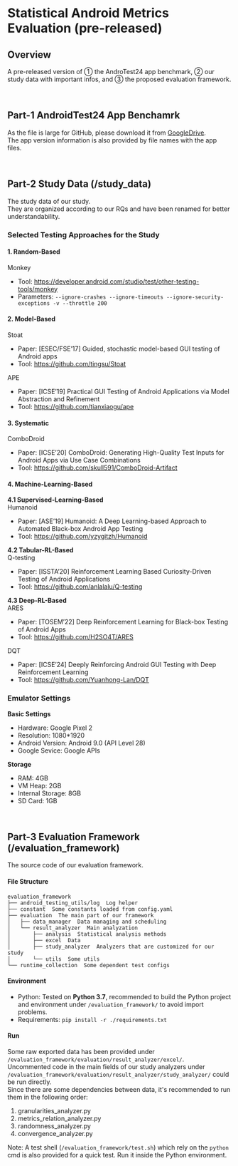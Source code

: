 # Statistical Android Metrics Evaluation (pre-released)
## Overview
A pre-released version of ① the AndroTest24 app benchmark, ② our study data with important infos, and ③ the proposed evaluation framework.

<br/>

## Part-1  AndroidTest24 App Benchamrk
As the file is large for GitHub, please download it from [GoogleDrive](https://drive.google.com/drive/folders/1Oi2FtP13uIldCiGaeHJ01Qj0YX-Py_wj?usp=sharing).<br />The app version information is also provided by file names with the app files.

<br/>

## Part-2 Study Data (/study_data)
The study data of our study.<br />They are organized according to our RQs and have been renamed for better understandability.

### Selected Testing Approaches for the Study
#### 1. Random-Based
Monkey

- Tool: https://developer.android.com/studio/test/other-testing-tools/monkey
- Parameters: `--ignore-crashes --ignore-timeouts --ignore-security-exceptions -v --throttle 200`
#### 2. Model-Based
Stoat

- Paper: [ESEC/FSE’17] Guided, stochastic model-based GUI testing of Android apps
- Tool: https://github.com/tingsu/Stoat

APE

- Paper: [ICSE’19] Practical GUI Testing of Android Applications via Model Abstraction and Refinement
- Tool: https://github.com/tianxiaogu/ape
#### 3. Systematic
ComboDroid

- Paper: [ICSE’20] ComboDroid: Generating High-Quality Test Inputs for Android Apps via Use Case Combinations
- Tool: https://github.com/skull591/ComboDroid-Artifact
#### 4. Machine-Learning-Based
**4.1 Supervised-Learning-Based**<br />Humanoid

- Paper: [ASE’19] Humanoid: A Deep Learning-based Approach to Automated Black-box Android App Testing
- Tool: https://github.com/yzygitzh/Humanoid

**4.2 Tabular-RL-Based**<br />Q-testing

- Paper: [ISSTA’20] Reinforcement Learning Based Curiosity-Driven Testing of Android Applications
- Tool: https://github.com/anlalalu/Q-testing

**4.3 Deep-RL-Based**<br />ARES

- Paper: [TOSEM’22] Deep Reinforcement Learning for Black-box Testing of Android Apps
- Tool: https://github.com/H2SO4T/ARES

DQT

- Paper: [ICSE’24] Deeply Reinforcing Android GUI Testing with Deep Reinforcement Learning
- Tool: https://github.com/Yuanhong-Lan/DQT

### Emulator Settings
**Basic Settings**

- Hardware: Google Pixel 2
- Resolution: 1080*1920
- Android Version: Android 9.0 (API Level 28)
- Google Sevice: Google APIs

**Storage**

- RAM: 4GB
- VM Heap: 2GB
- Internal Storage: 8GB
- SD Card: 1GB

<br/>

## Part-3 Evaluation Framework (/evaluation_framework)
The source code of our evaluation framework.

#### File Structure
```
evaluation_framework
├── android_testing_utils/log  Log helper
├── constant  Some constants loaded from config.yaml
├── evaluation  The main part of our framework
│   ├── data_manager  Data managing and scheduling
│   └── result_analyzer  Main analyzation
│       ├── analysis  Statistical analysis methods
│       ├── excel  Data
│       ├── study_analyzer  Analyzers that are customized for our study
│       └── utils  Some utils
└── runtime_collection  Some dependent test configs

```

#### Environment

- Python: Tested on **Python 3.7**, recommended to build the Python project and environment under `/evaluation_framework/` to avoid import problems.
- Requirements: `pip install -r ./requirements.txt`

#### Run
Some raw exported data has been provided under `/evaluation_framework/evaluation/result_analyzer/excel/`.<br />Uncommented code in the main fields of our study analyzers under `/evaluation_framework/evaluation/result_analyzer/study_analyzer/` could be run directly.<br />Since there are some dependencies between data, it's recommended to run them in the following order:

1. granularities_analyzer.py
2. metrics_relation_analyzer.py
3. randomness_analyzer.py
4. convergence_analyzer.py

Note: A test shell (`/evaluation_framework/test.sh`) which rely on the `python` cmd is also provided for a quick test. Run it inside the Python environment.

